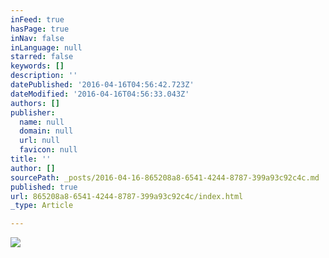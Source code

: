 ```yaml
---
inFeed: true
hasPage: true
inNav: false
inLanguage: null
starred: false
keywords: []
description: ''
datePublished: '2016-04-16T04:56:42.723Z'
dateModified: '2016-04-16T04:56:33.043Z'
authors: []
publisher:
  name: null
  domain: null
  url: null
  favicon: null
title: ''
author: []
sourcePath: _posts/2016-04-16-865208a8-6541-4244-8787-399a93c92c4c.md
published: true
url: 865208a8-6541-4244-8787-399a93c92c4c/index.html
_type: Article

---
```

![](https://the-grid-user-content.s3-us-west-2.amazonaws.com/fe8f3351-ba47-4fda-90d7-4c0de131a13c.jpg)